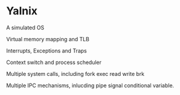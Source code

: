 Yalnix
======

A simulated OS

Virtual memory mapping and TLB

Interrupts, Exceptions and Traps

Context switch and process scheduler

Multiple system calls, including fork exec read write brk

Multiple IPC mechanisms, inlucding pipe signal conditional variable.

